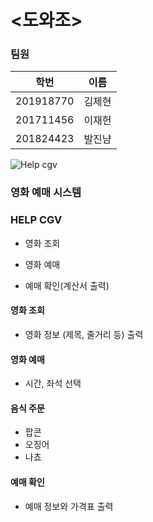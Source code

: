 # <도와조>

### **팀원**
|  학번  | 이름  |
|------  |-----|
|201918770|김제현|
|201711456|이재헌|
|201824423|발진냠|

![Help cgv](https://user-images.githubusercontent.com/65211547/86248205-8536f680-bbe8-11ea-97df-08b5a496c0fb.PNG)

### 영화 예매 시스템
### **HELP CGV**
 * 영화 조회
  
 * 영화 예매
 
 * 예매 확인(계산서 출력) 

 #### 영화 조회
 * 영화 정보 (제목, 줄거리 등) 출력
 
 #### 영화 예매
 * 시간, 좌석 선택
 
 #### 음식 주문
 * 팝콘
 * 오징어
 * 나쵸
 
 #### 예매 확인
 * 예매 정보와 가격표 출력
